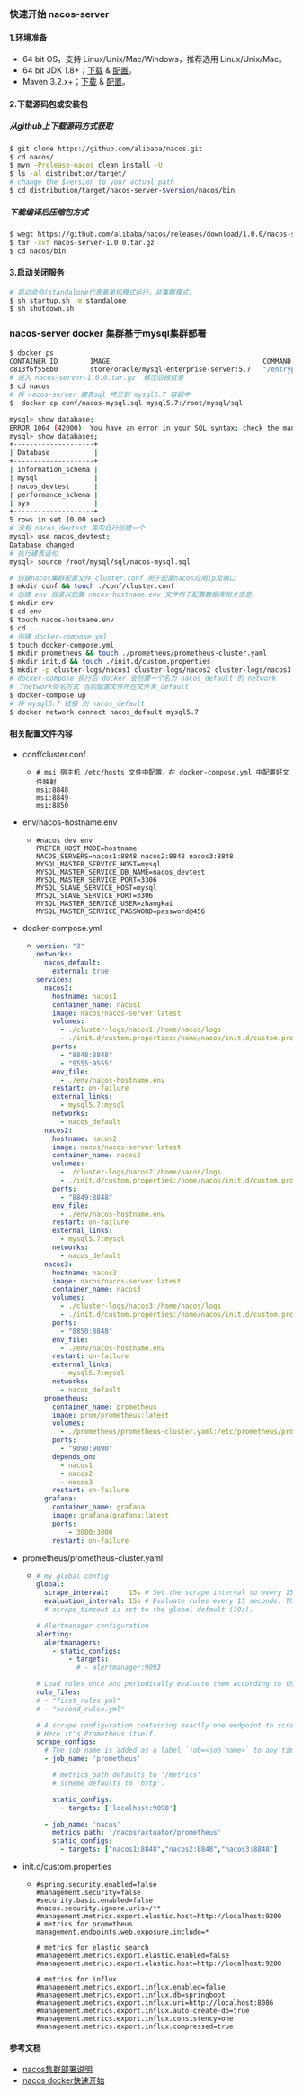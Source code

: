 ### 快速开始 nacos-server

#### 1.环境准备

- 64 bit OS，支持 Linux/Unix/Mac/Windows，推荐选用 Linux/Unix/Mac。
- 64 bit JDK 1.8+；[下载](http://www.oracle.com/technetwork/java/javase/downloads/jdk8-downloads-2133151.html) & [配置](https://docs.oracle.com/cd/E19182-01/820-7851/inst_cli_jdk_javahome_t/)。
- Maven 3.2.x+；[下载](https://maven.apache.org/download.cgi) & [配置](https://maven.apache.org/settings.html)。

#### 2.下载源码包或安装包

##### 从github上下载源码方式获取

```bash
$ git clone https://github.com/alibaba/nacos.git
$ cd nacos/
$ mvn -Prelease-nacos clean install -U  
$ ls -al distribution/target/
# change the $version to your actual path
$ cd distribution/target/nacos-server-$version/nacos/bin
```

##### 下载编译后压缩包方式

```bash
$ wegt https://github.com/alibaba/nacos/releases/download/1.0.0/nacos-server-1.0.0.tar.gz
$ tar -xvf nacos-server-1.0.0.tar.gz
$ cd nacos/bin
```

#### 3.启动关闭服务

```bash
# 启动命令(standalone代表着单机模式运行，非集群模式)
$ sh startup.sh -m standalone
$ sh shutdown.sh
```



###  nacos-server docker 集群基于mysql集群部署

```bash
$ docker ps
CONTAINER ID        IMAGE                                      COMMAND                  CREATED             STATUS                  PORTS                                            NAMES
c813f6f556b0        store/oracle/mysql-enterprise-server:5.7   "/entrypoint.sh mysq…"   21 hours ago        Up 21 hours (healthy)   0.0.0.0:3306->3306/tcp, 33060/tcp                mysql5.7
# 进入 nacos-server-1.0.0.tar.gz  解压后根目录
$ cd nacos
# 将 nacos-server 建表sql 拷贝到 mysql5.7 容器中
$  docker cp conf/nacos-mysql.sql mysql5.7:/root/mysql/sql

mysql> show database;
ERROR 1064 (42000): You have an error in your SQL syntax; check the manual that corresponds to your MySQL server version for the right syntax to use near 'database' at line 1
mysql> show databases;
+--------------------+
| Database           |
+--------------------+
| information_schema |
| mysql              |
| nacos_devtest      |
| performance_schema |
| sys                |
+--------------------+
5 rows in set (0.00 sec)
# 没有 nacos_devtest 库的自行创建一个
mysql> use nacos_devtest;
Database changed
# 执行建表语句
mysql> source /root/mysql/sql/nacos-mysql.sql

# 创建nacos集群配置文件 cluster.conf 用于配置nacos应用ip及端口
$ mkdir conf && touch ./conf/cluster.conf
# 创建 env 目录以放置 nacos-hostname.env 文件用于配置数据库相关信息
$ mkdir env
$ cd env
$ touch nacos-hostname.env
$ cd ..
# 创建 docker-compose.yml
$ touch docker-compose.yml
$ mkdir prometheus && touch ./prometheus/prometheus-cluster.yaml
$ mkdir init.d && touch ./init.d/custom.properties
$ mkdir -p cluster-logs/nacos1 cluster-logs/nacos2 cluster-logs/nacos3
# docker-compose 执行后 docker 会创建一个名为 nacos_default 的 network
# ？network命名方式 当前配置文件所在文件夹_default
$ docker-compose up
# 将 mysql5.7 链接 到 nacos_default
$ docker network connect nacos_default mysql5.7
```

#### 相关配置文件内容
- conf/cluster.conf

  - ```properties
    # msi 宿主机 /etc/hosts 文件中配置，在 docker-compose.yml 中配置好文件映射
    msi:8848
    msi:8849
    msi:8850
    ```

- env/nacos-hostname.env

  - ```properties
    #nacos dev env
    PREFER_HOST_MODE=hostname
    NACOS_SERVERS=nacos1:8848 nacos2:8848 nacos3:8848
    MYSQL_MASTER_SERVICE_HOST=mysql
    MYSQL_MASTER_SERVICE_DB_NAME=nacos_devtest
    MYSQL_MASTER_SERVICE_PORT=3306
    MYSQL_SLAVE_SERVICE_HOST=mysql
    MYSQL_SLAVE_SERVICE_PORT=3306
    MYSQL_MASTER_SERVICE_USER=zhangkai
    MYSQL_MASTER_SERVICE_PASSWORD=password@456
    ```


- docker-compose.yml

  - ```yaml
    version: "3"
    networks:
      nacos_default:
        external: true
    services:
      nacos1:
        hostname: nacos1
        container_name: nacos1
        image: nacos/nacos-server:latest
        volumes:
          - ./cluster-logs/nacos1:/home/nacos/logs
          - ./init.d/custom.properties:/home/nacos/init.d/custom.properties
        ports:
          - "8848:8848"
          - "9555:9555"
        env_file:
          - ./env/nacos-hostname.env
        restart: on-failure
        external_links:
          - mysql5.7:mysql
        networks:
          - nacos_default
      nacos2:
        hostname: nacos2
        image: nacos/nacos-server:latest
        container_name: nacos2
        volumes:
          - ./cluster-logs/nacos2:/home/nacos/logs
          - ./init.d/custom.properties:/home/nacos/init.d/custom.properties
        ports:
          - "8849:8848"
        env_file:
          - ./env/nacos-hostname.env
        restart: on-failure
        external_links:
          - mysql5.7:mysql
        networks:
          - nacos_default
      nacos3:
        hostname: nacos3
        image: nacos/nacos-server:latest
        container_name: nacos3
        volumes:
          - ./cluster-logs/nacos3:/home/nacos/logs
          - ./init.d/custom.properties:/home/nacos/init.d/custom.properties
        ports:
          - "8850:8848"
        env_file:
          - ./env/nacos-hostname.env
        restart: on-failure
        external_links:
          - mysql5.7:mysql
        networks:
          - nacos_default
      prometheus:
        container_name: prometheus
        image: prom/prometheus:latest
        volumes:
          - ./prometheus/prometheus-cluster.yaml:/etc/prometheus/prometheus.yml
        ports:
          - "9090:9090"
        depends_on:
          - nacos1
          - nacos2
          - nacos3
        restart: on-failure
      grafana:
        container_name: grafana
        image: grafana/grafana:latest
        ports:
            - 3000:3000
        restart: on-failure
    ```
  
- prometheus/prometheus-cluster.yaml

  - ```yaml
    # my global config
    global:
      scrape_interval:     15s # Set the scrape interval to every 15 seconds. Default is every 1 minute.
      evaluation_interval: 15s # Evaluate rules every 15 seconds. The default is every 1 minute.
      # scrape_timeout is set to the global default (10s).
    
    # Alertmanager configuration
    alerting:
      alertmanagers:
        - static_configs:
            - targets:
              # - alertmanager:9093
    
    # Load rules once and periodically evaluate them according to the global 'evaluation_interval'.
    rule_files:
    # - "first_rules.yml"
    # - "second_rules.yml"
    
    # A scrape configuration containing exactly one endpoint to scrape:
    # Here it's Prometheus itself.
    scrape_configs:
      # The job name is added as a label `job=<job_name>` to any timeseries scraped from this config.
      - job_name: 'prometheus'
    
        # metrics_path defaults to '/metrics'
        # scheme defaults to 'http'.
    
        static_configs:
          - targets: ['localhost:9090']
    
      - job_name: 'nacos'
        metrics_path: '/nacos/actuator/prometheus'
        static_configs:
          - targets: ["nacos1:8848","nacos2:8848","nacos3:8848"]
    ```


- init.d/custom.properties

  - ```properties
    #spring.security.enabled=false
    #management.security=false
    #security.basic.enabled=false
    #nacos.security.ignore.urls=/**
    #management.metrics.export.elastic.host=http://localhost:9200
    # metrics for prometheus
    management.endpoints.web.exposure.include=*
    
    # metrics for elastic search
    #management.metrics.export.elastic.enabled=false
    #management.metrics.export.elastic.host=http://localhost:9200
    
    # metrics for influx
    #management.metrics.export.influx.enabled=false
    #management.metrics.export.influx.db=springboot
    #management.metrics.export.influx.uri=http://localhost:8086
    #management.metrics.export.influx.auto-create-db=true
    #management.metrics.export.influx.consistency=one
    #management.metrics.export.influx.compressed=true
    ```

#### 参考文档

- [nacos集群部署说明](https://nacos.io/zh-cn/docs/cluster-mode-quick-start.html)
- [nacos docker快速开始](https://nacos.io/zh-cn/docs/quick-start-docker.html)